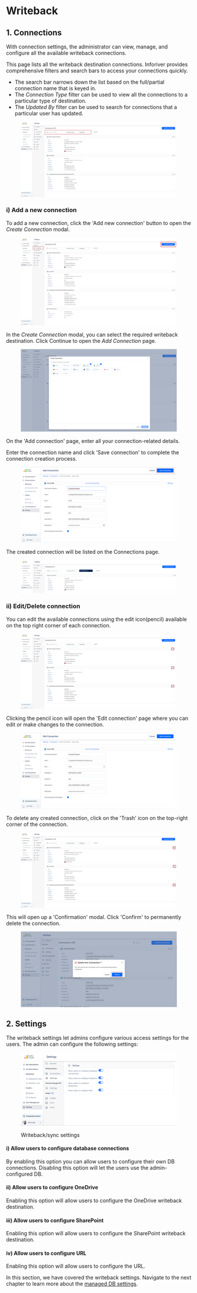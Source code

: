 # Writeback

## 1. Connections

With connection settings, the administrator can view, manage, and configure all the available writeback connections.&#x20;

This page lists all the writeback destination connections. Inforiver provides comprehensive filters and search bars to access your connections quickly. &#x20;

* The search bar narrows down the list based on the full/partial connection name that is keyed in.&#x20;
* The _Connection Type_ filter can be used to view all the connections to a particular type of destination.&#x20;
* The _Updated By_ filter can be used to search for connections that a particular user has updated.&#x20;

<figure><img src="../../../.gitbook/assets/image (7) (1) (1) (1) (1) (1) (1).png" alt=""><figcaption></figcaption></figure>

### i) Add a new connection

To add a new connection, click the 'Add new connection' button to open the _Create Connection_ modal.&#x20;

<figure><img src="../../../.gitbook/assets/image (1) (1) (1) (1) (1) (1) (1) (1) (1) (1) (1) (1) (1) (1) (1) (1).png" alt=""><figcaption></figcaption></figure>

In the _Create Connection_ modal, you can select the required writeback destination. Click Continue to open the _Add Connection_ page.

<figure><img src="../../../.gitbook/assets/image (2) (1) (1) (1) (1) (1) (1) (1) (1) (1) (1).png" alt=""><figcaption></figcaption></figure>

On the 'Add connection' page, enter all your connection-related details.

Enter the connection name and click 'Save connection' to complete the connection creation process.

<figure><img src="../../../.gitbook/assets/save-connection.png" alt=""><figcaption></figcaption></figure>

The created connection will be listed on the Connections page.

<figure><img src="../../../.gitbook/assets/image (3) (1) (1) (1) (1) (1) (1) (1) (1).png" alt=""><figcaption></figcaption></figure>

### ii) Edit/Delete connection

You can edit the available connections using the edit icon(pencil) available on the top right corner of each connection.

<figure><img src="../../../.gitbook/assets/image (5) (1) (1) (1) (1) (1) (1) (1).png" alt=""><figcaption></figcaption></figure>

Clicking the pencil icon will open the 'Edit connection' page where you can edit or make changes to the connection.

<figure><img src="../../../.gitbook/assets/edit-connection (1).png" alt=""><figcaption></figcaption></figure>

To delete any created connection, click on the 'Trash' icon on the top-right corner of the connection.

<figure><img src="../../../.gitbook/assets/image (6) (1) (1) (1) (1) (1) (1) (1).png" alt=""><figcaption></figcaption></figure>

This will open up a 'Confirmation' modal. Click 'Confirm' to permanently delete the connection.

<figure><img src="../../../.gitbook/assets/confirm-delete-connection.png" alt=""><figcaption></figcaption></figure>

## 2. Settings

The writeback settings let admins configure various access settings for the users. The admin can configure the following settings:

<figure><img src="../../../.gitbook/assets/image (35) (1).png" alt=""><figcaption><p>Writeback/sync settings</p></figcaption></figure>

#### **i) Allow users to configure database connections**&#x20;

By enabling this option you can allow users to configure their own DB connections. Disabling this option will let the users use the admin-configured DB.

#### **ii) Allow users to configure OneDrive**&#x20;

Enabling this option will allow users to configure the OneDrive writeback destination.

#### **iii) Allow users to configure SharePoint**&#x20;

Enabling this option will allow users to configure the SharePoint writeback destination.

#### **iv) Allow users to configure URL**&#x20;

Enabling this option will allow users to configure the URL.

In this section, we have covered the writeback settings. Navigate to the next chapter to learn more about the [managed DB settings](managed-db.md).
